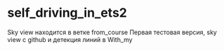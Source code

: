 # self_driving_in_ets2

Sky view находится в ветке from_course
Первая тестовая версия, sky view с github и детекция линий в With_my
